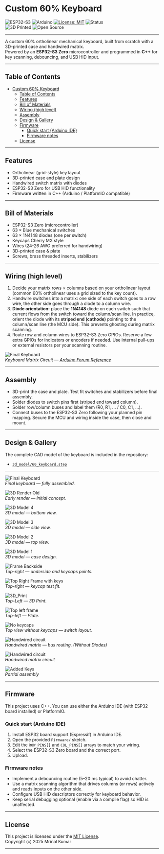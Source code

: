 # Custom 60% Keyboard

![ESP32-S3](https://img.shields.io/badge/MCU-ESP32--S3-blue?logo=espressif)
![Arduino](https://img.shields.io/badge/IDE-Arduino-blue?logo=arduino)
[![License: MIT](https://img.shields.io/badge/License-MIT-green)](./LICENSE)
![Status](https://img.shields.io/badge/Status-Completed-brightgreen)  
![3D Printed](https://img.shields.io/badge/Case-3D%20Printed-purple)
![Open Source](https://img.shields.io/badge/Open%20Source-❤-ff69b4)

---

A custom 60% ortholinear mechanical keyboard, built from scratch with a 3D-printed case and handwired matrix.  
Powered by an **ESP32-S3 Zero** microcontroller and programmed in **C++** for key scanning, debouncing, and USB HID input.

---

## Table of Contents

- [Custom 60% Keyboard](#custom-60-keyboard)
  - [Table of Contents](#table-of-contents)
  - [Features](#features)
  - [Bill of Materials](#bill-of-materials)
  - [Wiring (high level)](#wiring-high-level)
  - [Assembly](#assembly)
  - [Design \& Gallery](#design--gallery)
  - [Firmware](#firmware)
    - [Quick start (Arduino IDE)](#quick-start-arduino-ide)
    - [Firmware notes](#firmware-notes)
  - [License](#license)

---

## Features

- Ortholinear (grid-style) key layout  
- 3D-printed case and plate design  
- Handwired switch matrix with diodes  
- ESP32-S3 Zero for USB HID functionality  
- Firmware written in C++ (Arduino / PlatformIO compatible)

---

## Bill of Materials

- ESP32-S3 Zero (microcontroller)  
- 63 × Blue mechanical switches
- 63 × 1N4148 diodes (one per switch)  
- Keycaps Cherry MX style
- Wires (24-26 AWG preferred for handwiring)  
- 3D-printed case & plate  
- Screws, brass threaded inserts, stabilizers

---

## Wiring (high level)

1. Decide your matrix rows × columns based on your ortholinear layout (common 60% ortholinear uses a grid sized to the key count).  
2. Handwire switches into a matrix: one side of each switch goes to a row wire, the other side goes through a diode to a column wire.  
3. **Diode orientation:** place the **1N4148** diode on each switch such that current flows from the switch toward the column/scan line. In practice, orient the diode with its **striped end (cathode)** pointing to the column/scan line (the MCU side). This prevents ghosting during matrix scanning.  
4. Route row and column wires to ESP32-S3 Zero GPIOs. Reserve a few extra GPIOs for indicators or encoders if needed. Use internal pull-ups or external resistors per your scanning routine.

![Final Keyboard](/images/Keyboard_Matrix_Circuit.png)  
*Keyboard Matrix Circuit — [Arduino Forum Reference](https://forum.arduino.cc/t/what-is-the-actual-circuitry-of-a-keypad-and-the-switch/1046828)*

---

## Assembly

- 3D-print the case and plate. Test fit switches and stabilizers before final assembly.  
- Solder diodes to switch pins first (striped end toward column).
- Solder row/column buses and label them (R0, R1, ... / C0, C1, ...).  
- Connect buses to the ESP32-S3 Zero following your planned pin mapping. Secure the MCU and wiring inside the case, then close and mount.

---

## Design & Gallery

The complete CAD model of the keyboard is included in the repository:  

- [`3d_model/60_keyboard.step`](./3D_Model/60_Keyboard.step)

---

![Final Keyboard](/images/Final_Keyboard.png)  
*Final keyboard — fully assembled.*

![3D Render Old](/images/3D_Render_Old.jpeg)  
*Early render — initial concept.*

![3D Model 4](/images/3D_Model_4.jpeg)  
*3D model — bottom view.*

![3D Model 3](/images/3D_Model_3.jpeg)  
*3D model — side view.*

![3D Model 2](/images/3D_Model_2.png)  
*3D model — top view.*

![3D Model 1](/images/3D_Model_1.png)  
*3D model — case design.*

![Frame Backside](/images/Frame_Backside.png)  
*Top-right — underside and keycaps points.*

![Top Right Frame with keys](/images/Top_Right_Frame_with_keys.png)  
*Top-right — keycap test fit.*

![3D_Print](/images/3D_Print.png)  
*Top-Left — 3D Print.*

![Top left frame](/images/Top_left_frame.png)  
*Top-left — Plate.*

![No keycaps](/images/No_keycaps.png)  
*Top view without keycaps — switch layout.*

![Handwired circuit](/images/Handwired_circuit.png)  
*Handwired matrix — bus routing. (Without Diodes)*

![Handwired circuit](/images/Circuit.jpg)  
*Handwired matrix circuit*

![Added Keys](/images/Added_Keys.png)  
*Partial assembly*

---

## Firmware

This project uses C++. You can use either the Arduino IDE (with ESP32 board installed) or PlatformIO.

### Quick start (Arduino IDE)

1. Install ESP32 board support (Espressif) in Arduino IDE.  
2. Open the provided `Firmware/` sketch.  
3. Edit the `ROW_PINS[]` and `COL_PINS[]` arrays to match your wiring.  
4. Select the ESP32-S3 Zero board and the correct port.  
5. Upload.

### Firmware notes

- Implement a debouncing routine (5–20 ms typical) to avoid chatter.  
- Use a matrix scanning algorithm that drives columns (or rows) actively and reads inputs on the other side.  
- Configure USB HID descriptors correctly for keyboard behavior.  
- Keep serial debugging optional (enable via a compile flag) so HID is unaffected.

---

## License

This project is licensed under the [MIT License](./license).  
Copyright (c) 2025 Mrinal Kumar

---
